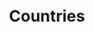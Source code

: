 ---
title: 'Countries'
slug: 'countries'
published: true
categories: [gallery]
content: 'View country-specific data, analyze forest change within a country or subnational jurisdiction, or view country rankings based on forest statistics.'
href: 'http://www.globalforestwatch.org/countries'
href_text: 'View countries'
href_class: 'btn green medium'
source: 'World Resources Institute'
filters: 'boreal-forests, data, global-forest-watch'
---